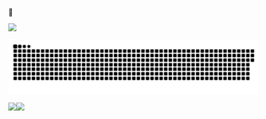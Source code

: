 🌈


<img width="300px" src="https://count.getloli.com/get/@AceXiamo?theme=gelbooru"></img>

![](./assets/github-contribution-grid-snake-dark.svg)

<div>
  <img align="left" height="180px" src="https://github-readme-stats.vercel.app/api?username=AceXiamo&include_all_commits=true&count_private-true&custom_title=xiamo%20GitHub%20Stats&line_height=30&show_icons=true&hide_border=true&bg_color=192133&title_color=efb752&icon_color=efb752&text_color=70bed9" />
  <img height="180px" src="https://github-readme-stats.vercel.app/api/top-langs/?username=AceXiamo&layout=compact&langs_count=6&text_color=70bed9&icon_color=fff&title_color=efb752&bg_color=192133&theme=graywhite" />
</div>


